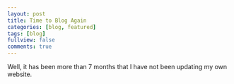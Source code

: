 ```yaml
---
layout: post
title: Time to Blog Again
categories: [blog, featured]
tags: [blog]
fullview: false
comments: true
---
```


Well, it has been more than 7 months that I have not been updating my own website.


[jekyll]:      http://jekyllrb.com
[jekyll-gh]:   https://github.com/jekyll/jekyll
[jekyll-help]: https://github.com/jekyll/jekyll-help
